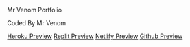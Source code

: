 Mr Venom Portfolio                   

Coded By Mr Venom

[Heroku Preview](https://portfolio-beta-ver.herokuapp.com)
[Replit Preview](https://www.hasil.tk)
[Netlify Preview](https://portfolio-beta-version.netlify.app)
[Github Preview](https://mrvenomyt.github.io/Portfolio-beta/)
